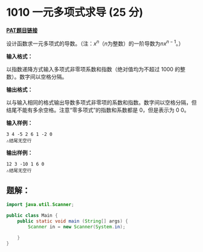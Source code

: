 # 1010 一元多项式求导 (25 分)
**[PAT题目链接](https://pintia.cn/problem-sets/994805260223102976/problems/994805313708867584)**

设计函数求一元多项式的导数。（注：$x^n$（$n$为整数）的一阶导数为$nx^{n−1}$。）

**输入格式：**

以指数递降方式输入多项式非零项系数和指数（绝对值均为不超过 1000 的整数）。数字间以空格分隔。

**输出格式：**

以与输入相同的格式输出导数多项式非零项的系数和指数。数字间以空格分隔，但结尾不能有多余空格。注意“零多项式”的指数和系数都是 0，但是表示为 0 0。

**输入样例：**
```
3 4 -5 2 6 1 -2 0
⚠结尾无空行
```

**输出样例：**
```
12 3 -10 1 6 0
⚠结尾无空行
```

## 题解：
```Java
import java.util.Scanner;

public class Main {
    public static void main (String[] args) {
        Scanner in = new Scanner(System.in);

    }
}
```